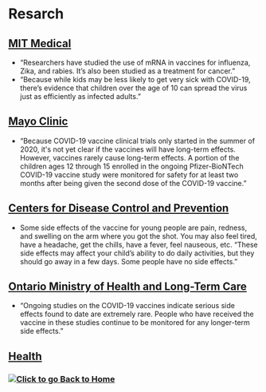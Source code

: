 # Resarch

## [MIT Medical](https://medical.mit.edu/covid-19-updates/2021/06/will-kids-have-long-term-effects-covid-19-vaccine)
- “Researchers have studied the use of mRNA in vaccines for influenza, Zika, and rabies. It’s also been studied as a treatment for cancer.”
- “Because while kids may be less likely to get very sick with COVID-19, there’s evidence that children over the age of 10 can spread the virus just as efficiently as infected adults.”

## [Mayo Clinic](https://www.mayoclinic.org/diseases-conditions/coronavirus/in-depth/covid-19-vaccines-for-kids/art-20513332)
- “Because COVID-19 vaccine clinical trials only started in the summer of 2020, it's not yet clear if the vaccines will have long-term effects. However, vaccines rarely cause long-term effects. A portion of the children ages 12 through 15 enrolled in the ongoing Pfizer-BioNTech COVID-19 vaccine study were monitored for safety for at least two months after being given the second dose of the COVID-19 vaccine.”

## [Centers for Disease Control and Prevention](https://www.cdc.gov/coronavirus/2019-ncov/vaccines/recommendations/adolescents.html)
- Some side effects of the vaccine for young people are pain, redness, and swelling on the arm where you got the shot. You may also feel tired, have a headache, get the chills, have a fever, feel nauseous, etc. “These side effects may affect your child’s ability to do daily activities, but they should go away in a few days. Some people have no side effects.”

## [Ontario Ministry of Health and Long-Term Care](https://www.health.gov.on.ca/en/pro/programs/publichealth/coronavirus/docs/vaccine/COVID-19_vaccine_information_sheet_youth.pdf)
- “Ongoing studies on the COVID-19 vaccines indicate serious side effects found to date are extremely rare. People who have received the vaccine in these studies continue to be monitored for any longer-term side effects.”

## [Health](https://www.health.com/condition/infectious-diseases/coronavirus/covid-vaccine-kids-12-15)

### [![Click to go Back to Home](https://www.pngrepo.com/download/82556/left-back-straight-arrow.png)](/)
